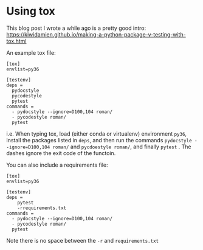 # Using tox

This blog post I wrote a while ago is a pretty good intro:
https://kiwidamien.github.io/making-a-python-package-v-testing-with-tox.html

An example tox file:
```tox
[tox]
envlist=py36

[testenv]
deps = 
  pydocstyle
  pycodestyle
  pytest
commands =
  - pydocstyle --ignore=D100,104 roman/ 
  - pycodestyle roman/ 
  pytest
```

i.e. When typing tox, load (either conda or virtualenv) environment `py36`, install the packages listed in `deps`, and then run the commands `pydocstyle --ignore=D100,104 roman/` and `pycdoestyle roman/`, and finally `pytest`
. The dashes ignore the exit code of  the functoin.

You can also include a requirements file:
```tox
[tox]
envlist=py36

[testenv]
deps = 
    pytest
    -rrequirements.txt
commands =
  - pydocstyle --ignore=D100,104 roman/ 
  - pycodestyle roman/ 
  pytest
```

Note there is no space between the `-r` and `requirements.txt`
